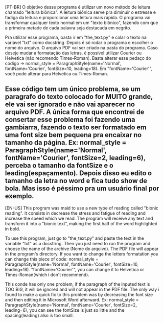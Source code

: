 [PT-BR]
O objetivo desse programa é utilizar um novo método de leitura chamado "leitura biônica". A leitura biônica serve pra diminuir o estresse e fadiga da leitura e proporcionar uma leitura mais rápida.
O programa vai transformar qualquer texto normal em um "texto biônico", fazendo com que a primeira metade de cada palavra seja destacada em negrito.

Pra utilizar esse programa, basta ir em "the_text.py" e colar o texto na variável "txt" como docstring. Depois é só rodar o programa e escolher o nome do arquivo. O arquivo PDF vai ser criado na pasta do programa.
Caso deseje mudar a formatação das letras, é possível utilizar Courier ou Helvetica (não recomendo Times-Roman). Basta alterar esse pedaço do código → normal_style = ParagraphStyle(name='Normal', fontName='Courier', fontSize=10, leading=18). Em "fontName='Courier'", você pode alterar para Helvetica ou Times-Roman.

Esse código tem um único problema, se um paragrafo do texto colocado for MUITO grande, ele vai ser ignorado e não vai aparecer no arquivo PDF.
A única forma que encontrei de consertar esse problema foi fazendo uma gambiarra, fazendo o texto ser formatado em uma font size bem pequena pra encaixar no tamanho da página.
Ex: normal_style = ParagraphStyle(name='Normal', fontName='Courier', fontSize=2, leading=6), perceba o tamanho da fontSize e o leading(espaçamento).
Depois disso eu edito o tamanho da letra no word e fica tudo show de bola. Mas isso é péssimo pra um usuário final por exemplo.
-------------------------------------------------------------------------------------------------------------------------------------------------

[EN-US]
This program was maid to use a new type of reading called "bionic reading". It consists in decrease the stress and fatigue of reading and increase the speed which we read.
The program will receive any text and transform it into a "bionic text", making the first half of the word highlighted in bold.

To use this program, just go to "the_text.py" and paste the text in the variable "txt" as a docstring. Then you just need to run the program and choose the name of the archive (Nome do arquivo). The PDF file will appear in the program's directory.
If you want to change the letters formatation you can change this piece of code: normal_style = ParagraphStyle(name='Normal', fontName='Courier', fontSize=10, leading=18). "fontName='Courier'", you can change it to Helvetica or Times-Roman(which i don't recommend).

This conde has only one problem, if the paragraph of the inputed text is TOO BIG, it will be ignored and will not appear in the PDF file. The only way i found to make a quick fix to this problem was by decreasing the font size and then editing it in Microsoft Word afterward.
Ex: normal_style = ParagraphStyle(name='Normal', fontName='Courier', fontSize=2, leading=6), you can see the fontSize is just so little and the spacing(leading) also is too small.